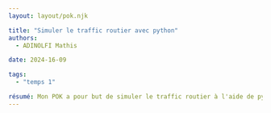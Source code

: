 ```yaml
---
layout: layout/pok.njk

title: "Simuler le traffic routier avec python"
authors:
  - ADINOLFI Mathis

date: 2024-16-09

tags:
  - "temps 1"

résumé: Mon POK a pour but de simuler le traffic routier à l'aide de python afin d'analyser la formation d'embouteillage en ville.
---
```

